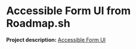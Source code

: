 # Accessible Form UI from Roadmap.sh

<p><b>Project description:</b> <a href="https://roadmap.sh/projects/accessible-form-ui">Accessible Form UI</a></p>

<section>
    <!--<h2>Result</h2>
    <img src="./images/screenshot-result.png">-->
</section>
